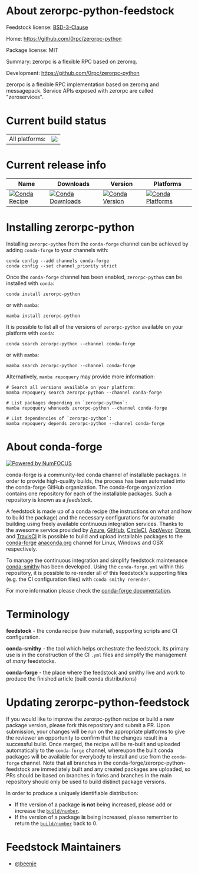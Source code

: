 About zerorpc-python-feedstock
==============================

Feedstock license: [BSD-3-Clause](https://github.com/conda-forge/zerorpc-python-feedstock/blob/main/LICENSE.txt)

Home: https://github.com/0rpc/zerorpc-python

Package license: MIT

Summary: zerorpc is a flexible RPC based on zeromq.

Development: https://github.com/0rpc/zerorpc-python

zerorpc is a flexible RPC implementation based on zeromq and messagepack.
Service APIs exposed with zerorpc are called "zeroservices".

Current build status
====================


<table><tr><td>All platforms:</td>
    <td>
      <a href="https://dev.azure.com/conda-forge/feedstock-builds/_build/latest?definitionId=16148&branchName=main">
        <img src="https://dev.azure.com/conda-forge/feedstock-builds/_apis/build/status/zerorpc-python-feedstock?branchName=main">
      </a>
    </td>
  </tr>
</table>

Current release info
====================

| Name | Downloads | Version | Platforms |
| --- | --- | --- | --- |
| [![Conda Recipe](https://img.shields.io/badge/recipe-zerorpc--python-green.svg)](https://anaconda.org/conda-forge/zerorpc-python) | [![Conda Downloads](https://img.shields.io/conda/dn/conda-forge/zerorpc-python.svg)](https://anaconda.org/conda-forge/zerorpc-python) | [![Conda Version](https://img.shields.io/conda/vn/conda-forge/zerorpc-python.svg)](https://anaconda.org/conda-forge/zerorpc-python) | [![Conda Platforms](https://img.shields.io/conda/pn/conda-forge/zerorpc-python.svg)](https://anaconda.org/conda-forge/zerorpc-python) |

Installing zerorpc-python
=========================

Installing `zerorpc-python` from the `conda-forge` channel can be achieved by adding `conda-forge` to your channels with:

```
conda config --add channels conda-forge
conda config --set channel_priority strict
```

Once the `conda-forge` channel has been enabled, `zerorpc-python` can be installed with `conda`:

```
conda install zerorpc-python
```

or with `mamba`:

```
mamba install zerorpc-python
```

It is possible to list all of the versions of `zerorpc-python` available on your platform with `conda`:

```
conda search zerorpc-python --channel conda-forge
```

or with `mamba`:

```
mamba search zerorpc-python --channel conda-forge
```

Alternatively, `mamba repoquery` may provide more information:

```
# Search all versions available on your platform:
mamba repoquery search zerorpc-python --channel conda-forge

# List packages depending on `zerorpc-python`:
mamba repoquery whoneeds zerorpc-python --channel conda-forge

# List dependencies of `zerorpc-python`:
mamba repoquery depends zerorpc-python --channel conda-forge
```


About conda-forge
=================

[![Powered by
NumFOCUS](https://img.shields.io/badge/powered%20by-NumFOCUS-orange.svg?style=flat&colorA=E1523D&colorB=007D8A)](https://numfocus.org)

conda-forge is a community-led conda channel of installable packages.
In order to provide high-quality builds, the process has been automated into the
conda-forge GitHub organization. The conda-forge organization contains one repository
for each of the installable packages. Such a repository is known as a *feedstock*.

A feedstock is made up of a conda recipe (the instructions on what and how to build
the package) and the necessary configurations for automatic building using freely
available continuous integration services. Thanks to the awesome service provided by
[Azure](https://azure.microsoft.com/en-us/services/devops/), [GitHub](https://github.com/),
[CircleCI](https://circleci.com/), [AppVeyor](https://www.appveyor.com/),
[Drone](https://cloud.drone.io/welcome), and [TravisCI](https://travis-ci.com/)
it is possible to build and upload installable packages to the
[conda-forge](https://anaconda.org/conda-forge) [anaconda.org](https://anaconda.org/)
channel for Linux, Windows and OSX respectively.

To manage the continuous integration and simplify feedstock maintenance
[conda-smithy](https://github.com/conda-forge/conda-smithy) has been developed.
Using the ``conda-forge.yml`` within this repository, it is possible to re-render all of
this feedstock's supporting files (e.g. the CI configuration files) with ``conda smithy rerender``.

For more information please check the [conda-forge documentation](https://conda-forge.org/docs/).

Terminology
===========

**feedstock** - the conda recipe (raw material), supporting scripts and CI configuration.

**conda-smithy** - the tool which helps orchestrate the feedstock.
                   Its primary use is in the construction of the CI ``.yml`` files
                   and simplify the management of *many* feedstocks.

**conda-forge** - the place where the feedstock and smithy live and work to
                  produce the finished article (built conda distributions)


Updating zerorpc-python-feedstock
=================================

If you would like to improve the zerorpc-python recipe or build a new
package version, please fork this repository and submit a PR. Upon submission,
your changes will be run on the appropriate platforms to give the reviewer an
opportunity to confirm that the changes result in a successful build. Once
merged, the recipe will be re-built and uploaded automatically to the
`conda-forge` channel, whereupon the built conda packages will be available for
everybody to install and use from the `conda-forge` channel.
Note that all branches in the conda-forge/zerorpc-python-feedstock are
immediately built and any created packages are uploaded, so PRs should be based
on branches in forks and branches in the main repository should only be used to
build distinct package versions.

In order to produce a uniquely identifiable distribution:
 * If the version of a package **is not** being increased, please add or increase
   the [``build/number``](https://docs.conda.io/projects/conda-build/en/latest/resources/define-metadata.html#build-number-and-string).
 * If the version of a package **is** being increased, please remember to return
   the [``build/number``](https://docs.conda.io/projects/conda-build/en/latest/resources/define-metadata.html#build-number-and-string)
   back to 0.

Feedstock Maintainers
=====================

* [@beenje](https://github.com/beenje/)

